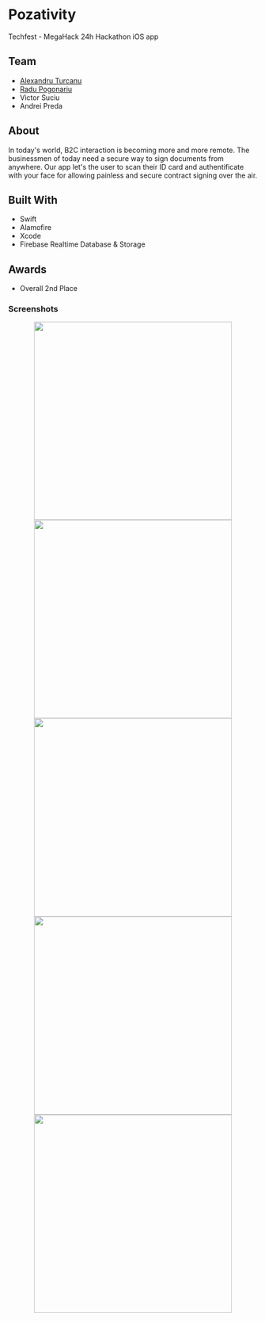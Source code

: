 # Pozativity
Techfest - MegaHack 24h Hackathon iOS app

## Team

- [Alexandru Turcanu](https://github.com/Pondorasti)
- [Radu Pogonariu](https://github.com/walle256)
- Victor Suciu
- Andrei Preda

## About 

In today's world, B2C interaction is becoming more and more remote. The businessmen of today need a secure way to sign documents from anywhere. Our app let's the user to scan their ID card and authentificate with your face for allowing painless and secure contract signing over the air.

## Built With

- Swift
- Alamofire
- Xcode
- Firebase Realtime Database & Storage

## Awards

- Overall 2nd Place

### Screenshots

<p align="center">
    <img src="https://github.com/Pondorasti/Pozativity/blob/master/Screenshots/IMG_1123.PNG" width="400">
    <img src="https://github.com/Pondorasti/Pozativity/blob/master/Screenshots/IMG_1124.PNG" width="400">
    <img src="https://github.com/Pondorasti/Pozativity/blob/master/Screenshots/IMG_1125.PNG" width="400">
    <img src="https://github.com/Pondorasti/Pozativity/blob/master/Screenshots/IMG_1126.PNG" width="400">
    <img src="https://github.com/Pondorasti/Pozativity/blob/master/Screenshots/IMG_1126.PNG" width="400">
</p>



